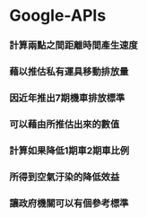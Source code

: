 # Google-APIs

### 計算兩點之間距離時間產生速度
### 藉以推估私有運具移動排放量
### 因近年推出7期機車排放標準
### 可以藉由所推估出來的數值
### 計算如果降低1期車2期車比例
### 所得到空氣汙染的降低效益
### 讓政府機關可以有個參考標準
